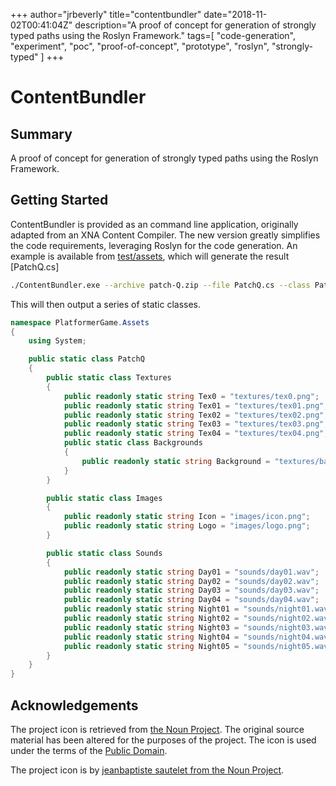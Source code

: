 +++
    author="jrbeverly"
    title="contentbundler"
    date="2018-11-02T00:41:04Z"
    description="A proof of concept for generation of strongly typed paths using the Roslyn Framework."
    tags=[
  "code-generation",
  "experiment",
  "poc",
  "proof-of-concept",
  "prototype",
  "roslyn",
  "strongly-typed"
]
    +++
    
# ContentBundler

## Summary

A proof of concept for generation of strongly typed paths using the Roslyn Framework.

## Getting Started

ContentBundler is provided as an command line application, originally adapted from an XNA Content Compiler. The new version greatly simplifies the code requirements, leveraging Roslyn for the code generation. An example is available from [test/assets](test/assets), which will generate the result [PatchQ.cs]

```bash
./ContentBundler.exe --archive patch-Q.zip --file PatchQ.cs --class PatchQ --namespace PlatformerGame.Assets
```

This will then output a series of static classes.

```csharp
namespace PlatformerGame.Assets
{
    using System;

    public static class PatchQ
    {
        public static class Textures
        {
            public readonly static string Tex0 = "textures/tex0.png";
            public readonly static string Tex01 = "textures/tex01.png";
            public readonly static string Tex02 = "textures/tex02.png";
            public readonly static string Tex03 = "textures/tex03.png";
            public readonly static string Tex04 = "textures/tex04.png";
            public static class Backgrounds
            {
                public readonly static string Background = "textures/backgrounds/background.png";
            }
        }

        public static class Images
        {
            public readonly static string Icon = "images/icon.png";
            public readonly static string Logo = "images/logo.png";
        }

        public static class Sounds
        {
            public readonly static string Day01 = "sounds/day01.wav";
            public readonly static string Day02 = "sounds/day02.wav";
            public readonly static string Day03 = "sounds/day03.wav";
            public readonly static string Day04 = "sounds/day04.wav";
            public readonly static string Night01 = "sounds/night01.wav";
            public readonly static string Night02 = "sounds/night02.wav";
            public readonly static string Night03 = "sounds/night03.wav";
            public readonly static string Night04 = "sounds/night04.wav";
            public readonly static string Night05 = "sounds/night05.wav";
        }
    }
}
```

## Acknowledgements

The project icon is retrieved from [the Noun Project](docs/icon/icon.json). The original source material has been altered for the purposes of the project. The icon is used under the terms of the [Public Domain](https://creativecommons.org/publicdomain/zero/1.0/).

The project icon is by [jeanbaptiste sautelet from the Noun Project](https://thenounproject.com/term/crane/102655/).